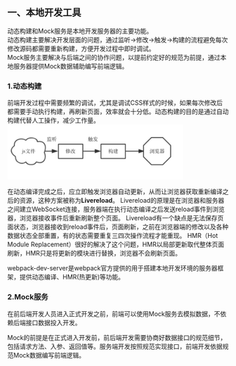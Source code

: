 ## 一、本地开发工具
动态构建和Mock服务是本地开发服务器的主要功能。  
动态构建主要解决开发层面的问题，通过监听->修改->触发->构建的流程避免每次修改源码都需要重新构建，方便开发过程中即时调试。  
Mock服务主要解决与后端之间的协作问题，以提前约定好的规范为前提，通过本地服务器提供Mock数据辅助编写前端逻辑。

### 1.动态构建
前端开发过程中需要频繁的调试，尤其是调试CSS样式的时候，如果每次修改后都需要手动执行构建，再刷新页面，效率就会十分低。动态构建的目的是通过自动构建代替人工操作，减少工作量。
<img src="../img/runtime-compile.png" width="400" />

在动态编译完成之后，应立即触发浏览器自动更新，从而让浏览器获取重新编译之后的资源，这种方案被称为**Livereload**。
Livereload的原理是在浏览器和服务器之间建立WebSocket连接，服务器端在执行动态编译之后发送reload事件到浏览器，浏览器接收事件后重新刷新整个页面。
Livereload有一个缺点是无法保存页面状态，浏览器接收到reload事件后，页面刷新，之前在浏览器端的修改以及各种数据状态全部重置，有的状态需要重复三四次操作流程才能重现。
HMR（Hot Module Replacement）很好的解决了这个问题，HMR以局部更新取代整体页面刷新，HMR只是将更新的模块进行替换，浏览器不会刷新页面。

webpack-dev-server是webpack官方提供的用于搭建本地开发环境的服务器框架，提供动态编译、HMR(热更新)等功能。

### 2.Mock服务
在前后端开发人员进入正式开发之前，前端可以使用Mock服务去模拟数据，不依赖后端接口数据投入开发。

Mock的前提是在正式进入开发前，前后端开发需要协商好数据接口的规范细节，包括请求方法、入参、返回值等。服务端开发按照规范实现接口，前端开发依据规范Mock数据编写前端逻辑。
